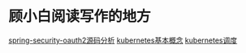 # 顾小白阅读写作的地方

[spring-security-oauth2源码分析](spring-security-oauth2.md)
[kubernetes基本概念](kubernetes.md)
[kubernetes调度](kubernetes-node.md)